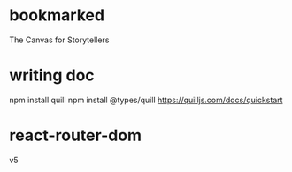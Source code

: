 # bookmarked
The Canvas for Storytellers

# writing doc
npm install quill
npm install @types/quill
https://quilljs.com/docs/quickstart

# react-router-dom
v5

